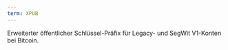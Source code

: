 ```yaml
---
term: XPUB
---
```


Erweiterter öffentlicher Schlüssel-Präfix für Legacy- und SegWit V1-Konten bei Bitcoin.